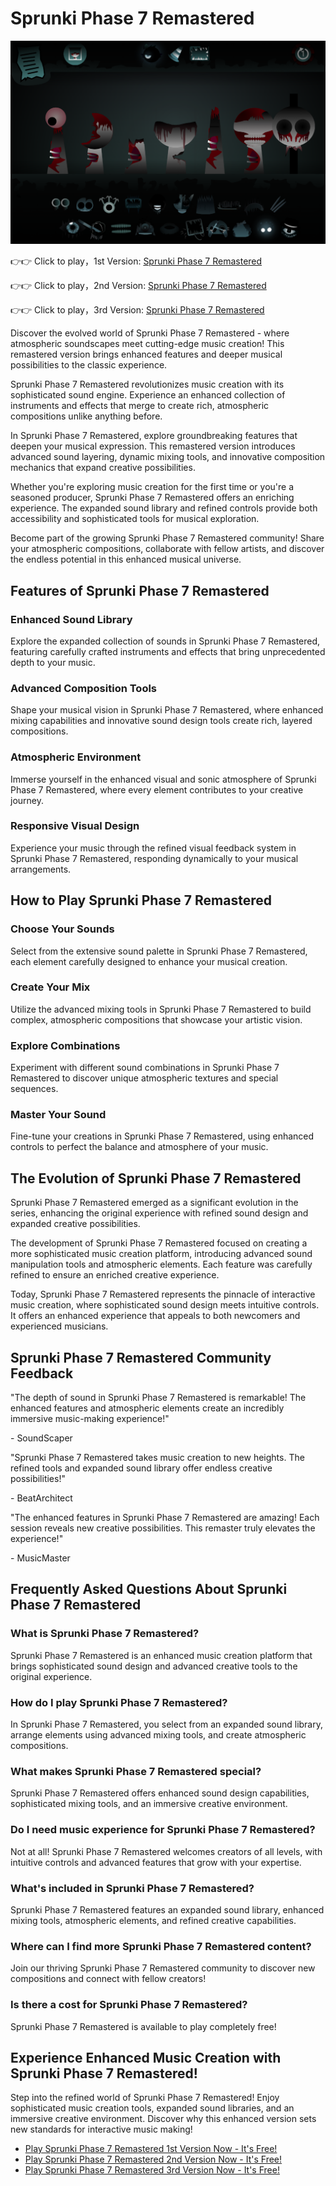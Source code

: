 # Sprunki Phase 7 Remastered

![Sprunki Phase 7 Remastered](https://raw.githubusercontent.com/sprunkiscrunkly/sprunki-phase-7-remastered/refs/heads/main/sprunki-phase-7-remastered.png "Sprunki Phase 7 Remastered")

👉👉 Click to play，1st Version: [Sprunki Phase 7 Remastered](https://sprunksters.com/sprunki-phase-7-remastered/ "Sprunki Phase 7 Remastered")

👉👉 Click to play，2nd Version: [Sprunki Phase 7 Remastered](https://sprunkiscrunkly.com/sprunki-phase-7-remastered/ "Sprunki Phase 7 Remastered")

👉👉 Click to play，3rd Version: [Sprunki Phase 7 Remastered](https://sprunkipyramixed.com/sprunki-phase-7-remastered/ "Sprunki Phase 7 Remastered")

Discover the evolved world of Sprunki Phase 7 Remastered - where atmospheric soundscapes meet cutting-edge music creation! This remastered version brings enhanced features and deeper musical possibilities to the classic experience.

Sprunki Phase 7 Remastered revolutionizes music creation with its sophisticated sound engine. Experience an enhanced collection of instruments and effects that merge to create rich, atmospheric compositions unlike anything before.

In Sprunki Phase 7 Remastered, explore groundbreaking features that deepen your musical expression. This remastered version introduces advanced sound layering, dynamic mixing tools, and innovative composition mechanics that expand creative possibilities.

Whether you're exploring music creation for the first time or you're a seasoned producer, Sprunki Phase 7 Remastered offers an enriching experience. The expanded sound library and refined controls provide both accessibility and sophisticated tools for musical exploration.

Become part of the growing Sprunki Phase 7 Remastered community! Share your atmospheric compositions, collaborate with fellow artists, and discover the endless potential in this enhanced musical universe.

## Features of Sprunki Phase 7 Remastered

### Enhanced Sound Library

Explore the expanded collection of sounds in Sprunki Phase 7 Remastered, featuring carefully crafted instruments and effects that bring unprecedented depth to your music.

### Advanced Composition Tools

Shape your musical vision in Sprunki Phase 7 Remastered, where enhanced mixing capabilities and innovative sound design tools create rich, layered compositions.

### Atmospheric Environment

Immerse yourself in the enhanced visual and sonic atmosphere of Sprunki Phase 7 Remastered, where every element contributes to your creative journey.

### Responsive Visual Design

Experience your music through the refined visual feedback system in Sprunki Phase 7 Remastered, responding dynamically to your musical arrangements.

## How to Play Sprunki Phase 7 Remastered

### Choose Your Sounds

Select from the extensive sound palette in Sprunki Phase 7 Remastered, each element carefully designed to enhance your musical creation.

### Create Your Mix

Utilize the advanced mixing tools in Sprunki Phase 7 Remastered to build complex, atmospheric compositions that showcase your artistic vision.

### Explore Combinations

Experiment with different sound combinations in Sprunki Phase 7 Remastered to discover unique atmospheric textures and special sequences.

### Master Your Sound

Fine-tune your creations in Sprunki Phase 7 Remastered, using enhanced controls to perfect the balance and atmosphere of your music.

## The Evolution of Sprunki Phase 7 Remastered

Sprunki Phase 7 Remastered emerged as a significant evolution in the series, enhancing the original experience with refined sound design and expanded creative possibilities.

The development of Sprunki Phase 7 Remastered focused on creating a more sophisticated music creation platform, introducing advanced sound manipulation tools and atmospheric elements. Each feature was carefully refined to ensure an enriched creative experience.

Today, Sprunki Phase 7 Remastered represents the pinnacle of interactive music creation, where sophisticated sound design meets intuitive controls. It offers an enhanced experience that appeals to both newcomers and experienced musicians.

## Sprunki Phase 7 Remastered Community Feedback

"The depth of sound in Sprunki Phase 7 Remastered is remarkable! The enhanced features and atmospheric elements create an incredibly immersive music-making experience!"

\- SoundScaper

"Sprunki Phase 7 Remastered takes music creation to new heights. The refined tools and expanded sound library offer endless creative possibilities!"

\- BeatArchitect

"The enhanced features in Sprunki Phase 7 Remastered are amazing! Each session reveals new creative possibilities. This remaster truly elevates the experience!"

\- MusicMaster

## Frequently Asked Questions About Sprunki Phase 7 Remastered

### What is Sprunki Phase 7 Remastered?

Sprunki Phase 7 Remastered is an enhanced music creation platform that brings sophisticated sound design and advanced creative tools to the original experience.

### How do I play Sprunki Phase 7 Remastered?

In Sprunki Phase 7 Remastered, you select from an expanded sound library, arrange elements using advanced mixing tools, and create atmospheric compositions.

### What makes Sprunki Phase 7 Remastered special?

Sprunki Phase 7 Remastered offers enhanced sound design capabilities, sophisticated mixing tools, and an immersive creative environment.

### Do I need music experience for Sprunki Phase 7 Remastered?

Not at all! Sprunki Phase 7 Remastered welcomes creators of all levels, with intuitive controls and advanced features that grow with your expertise.

### What's included in Sprunki Phase 7 Remastered?

Sprunki Phase 7 Remastered features an expanded sound library, enhanced mixing tools, atmospheric elements, and refined creative capabilities.

### Where can I find more Sprunki Phase 7 Remastered content?

Join our thriving Sprunki Phase 7 Remastered community to discover new compositions and connect with fellow creators!

### Is there a cost for Sprunki Phase 7 Remastered?

Sprunki Phase 7 Remastered is available to play completely free!

## Experience Enhanced Music Creation with Sprunki Phase 7 Remastered!

Step into the refined world of Sprunki Phase 7 Remastered! Enjoy sophisticated music creation tools, expanded sound libraries, and an immersive creative environment. Discover why this enhanced version sets new standards for interactive music making!

- [Play Sprunki Phase 7 Remastered 1st Version Now - It's Free!](https://sprunksters.com/sprunki-phase-7-remastered/)
- [Play Sprunki Phase 7 Remastered 2nd Version Now - It's Free!](https://sprunkiscrunkly.com/sprunki-phase-7-remastered/)
- [Play Sprunki Phase 7 Remastered 3rd Version Now - It's Free!](https://sprunkipyramixed.com/sprunki-phase-7-remastered/)
